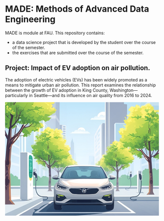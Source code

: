 # MADE: Methods of Advanced Data Engineering

MADE is module at FAU.
This repository contains:
-  a data science project that is developed by the student over the course of the semester.
-  the exercises that are submitted over the course of the semester.


## Project: Impact of EV adoption on air pollution.

The adoption of electric vehicles (EVs) has been widely promoted as a means to mitigate urban air pollution. This report examines the relationship between the growth of EV adoption in King County, Washington—particularly in Seattle—and its influence on air quality from 2016 to 2024.


![EV AI generated](project/EV.jpg)

